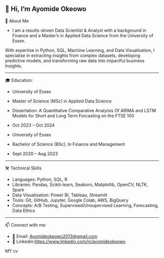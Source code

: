  👋 Hi, I’m Ayomide Okeowo
---
  🎯 About Me
- I am a results-driven Data Scientist & Analyst with a background in Finance and a Master’s in Applied Data Science from the University of Essex. 

With expertise in Python, SQL, Machine Learning, and Data Visualisation, I specialise in extracting insights from complex datasets, developing predictive models, and transforming raw data into impactful business Insights.

---
 🎓 Education:
- University of Essex
- Master of Science (MSc) in Applied Data Science
- Dissertation: A Quantitative Comparative Analyisis Of ARIMA and LSTM Models for Short and Long Term Forcasting on the FTSE 100
- Oct 2023 – Oct 2024
  
- University of Essex 
- Bachelor of Science (BSc), In Finance and Management
- Sept 2020 – Aug 2023

---
 🛠️ Technical Skills

- Languages: Python, SQL, R  
- Libraries: Pandas, Scikit-learn, Seaborn, Matplotlib, OpenCV, NLTK, Spark  
- Data Visualisation: Power BI, Tableau, Streamlit  
- Tools: Git, GitHub, Jupyter, Google Colab, AWS, BigQuery  
- Concepts: A/B Testing, Supervised/Unsupervised Learning, Forecasting, Data Ethics
  
---

 📫 Connect with me:

- 📧 Email: Ayomideokeowo2013@gmail.com
- 💼 Linkedin:https://www.linkedin.com/in/ayomideokeowo

MY cv

